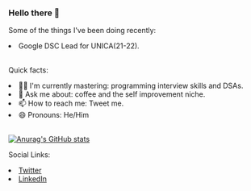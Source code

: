 ### Hello there 👋

Some of the things I've been doing recently:
<li>Google DSC Lead for UNICA(21-22).</li> <br />

  Quick facts: <br />
  <li>🐱‍💻 I'm currently mastering: programming interview skills and DSAs.</li>
  <li>💬 Ask me about: coffee and the self improvement niche. </li>
  <li>📫 How to reach me: Tweet me.</li>
  <li>😄 Pronouns: He/Him</li>
  
  <br />
 
[![Anurag's GitHub stats](https://github-readme-stats.vercel.app/api?username=eduardoorm)](https://github.com/anuraghazra/github-readme-stats)

Social Links:
<li><a href="https://twitter.com/eduardo_ormeno_">Twitter</a></li>
<li><a href="https://www.linkedin.com/in/jose-eduardo-orme%C3%B1o-meneses-9b0953207/">LinkedIn</a></li>

